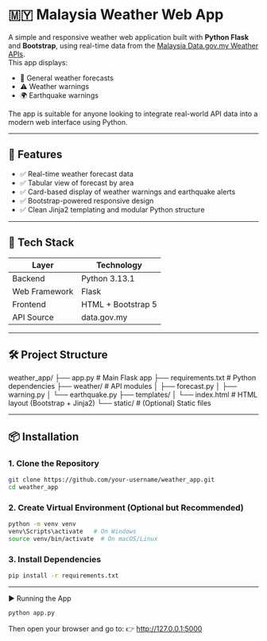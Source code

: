 # 🇲🇾 Malaysia Weather Web App

A simple and responsive weather web application built with **Python Flask** and **Bootstrap**, using real-time data from the [Malaysia Data.gov.my Weather APIs](https://api.data.gov.my/).  
This app displays:

- 📡 General weather forecasts  
- ⚠️ Weather warnings  
- 🌍 Earthquake warnings  

The app is suitable for anyone looking to integrate real-world API data into a modern web interface using Python.

---

## 🧩 Features

- ✅ Real-time weather forecast data
- ✅ Tabular view of forecast by area
- ✅ Card-based display of weather warnings and earthquake alerts
- ✅ Bootstrap-powered responsive design
- ✅ Clean Jinja2 templating and modular Python structure

---

## 🚀 Tech Stack

| Layer         | Technology         |
|---------------|--------------------|
| Backend       | Python 3.13.1      |
| Web Framework | Flask              |
| Frontend      | HTML + Bootstrap 5 |
| API Source    | data.gov.my        |

---

## 🛠️ Project Structure
weather_app/
├── app.py # Main Flask app
├── requirements.txt # Python dependencies
├── weather/ # API modules
│ ├── forecast.py
│ ├── warning.py
│ └── earthquake.py
├── templates/
│ └── index.html # HTML layout (Bootstrap + Jinja2)
└── static/ # (Optional) Static files

---

## 📦 Installation

### 1. Clone the Repository

```bash
git clone https://github.com/your-username/weather_app.git
cd weather_app
```
### 2. Create Virtual Environment (Optional but Recommended)
```bash
python -m venv venv
venv\Scripts\activate   # On Windows
source venv/bin/activate  # On macOS/Linux
```
### 3. Install Dependencies
```bash
pip install -r requirements.txt
```
---
▶️ Running the App
```bash
python app.py
```
Then open your browser and go to:
👉 http://127.0.0.1:5000



